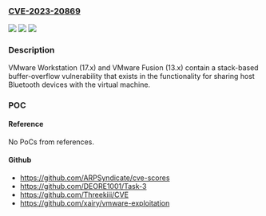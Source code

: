 ### [CVE-2023-20869](https://cve.mitre.org/cgi-bin/cvename.cgi?name=CVE-2023-20869)
![](https://img.shields.io/static/v1?label=Product&message=VMware%20Workstation%20Pro%20%2F%20Player%20(Workstation)%20and%20VMware%20Fusion&color=blue)
![](https://img.shields.io/static/v1?label=Version&message=VMware%20Workstation%20(17.x)%20and%20VMware%20Fusion%20(13.x)%20&color=brightgreen)
![](https://img.shields.io/static/v1?label=Vulnerability&message=Stack-based%20buffer-overflow%20vulnerability%20in%20bluetooth%20device-sharing%20functionality&color=brightgreen)

### Description

VMware Workstation (17.x) and VMware Fusion (13.x) contain a stack-based buffer-overflow vulnerability that exists in the functionality for sharing host Bluetooth devices with the virtual machine.

### POC

#### Reference
No PoCs from references.

#### Github
- https://github.com/ARPSyndicate/cve-scores
- https://github.com/DEORE1001/Task-3
- https://github.com/Threekiii/CVE
- https://github.com/xairy/vmware-exploitation

